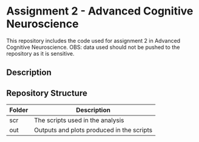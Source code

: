 # Assignment 2 - Advanced Cognitive Neuroscience

This repository includes the code used for assignment 2 in Advanced Cognitive Neuroscience. 
OBS: data used should not be pushed to the repository as it is sensitive. 

## Description 

## Repository Structure 

|Folder|Description|
|------|-----------|
|scr   | The scripts used in the analysis|
|out   | Outputs and plots produced in the scripts|


